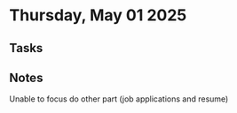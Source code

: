 # Thursday, May 01 2025

## Tasks

## Notes

Unable to focus do other part (job applications and resume)



